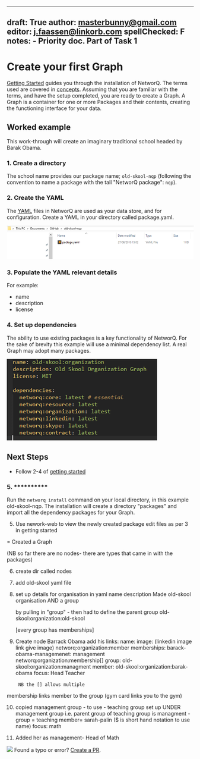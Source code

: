 
---
draft: True
author: masterbunny@gmail.com
editor: j.faassen@linkorb.com
spellChecked: F
notes:  - Priority doc. Part of Task 1
---

# Create your first Graph

[Getting Started](getting-started.md) guides you through the installation of NetworQ. The terms used are covered in [concepts](concepts.md). Assuming that you are familiar with the terms, and have the setup completed, you are ready to create a Graph. A Graph is a container for one or more Packages and their contents, creating the functioning interface for your data.


## Worked example

This work-through will create an imaginary traditional school headed by Barak Obama.

### 1. Create a directory 

The school name provides our package name; `old-skool-nqp` 
(following the convention to name a package with the tail "NetworQ package": `nqp`).

### 2. Create the YAML

The [YAML](https://en.wikipedia.org/wiki/YAML) files in NetworQ are used as your data store, and for configuration. Create a YAML in your directory called package.yaml.

![Create YAML](/images/createYaml.PNG) 

### 3. Populate the YAML relevant details 

For example: 
* name
* description
* license

### 4. Set up dependencies

The ability to use existing packages is a key functionality of NetworQ. For the sake of brevity this example will use a minimal dependency list. A real Graph may adopt many packages.
					
![Set up YAML](/images/createYAML2.PNG)


## Next Steps

<!--- stay DRY where possible, maybe after getting started is approved and proofed copy through? --->

* Follow 2-4 of [getting started](getting-started.md)



### 5. **********

Run the `networq install` command on your local directory, in this example old-skool-nqp. The installation will create a directory "packages" and import all the dependency packages for your Graph.
				

5. Use nework-web to view the newly created package
				edit files as per 3 in getting started


 = Created a Graph


(NB so far there are no nodes- there are types that came in with the packages)

6. create dir called nodes
7. add old-skool yaml file
8. set up details for organisation in yaml
			name
			description
			Made old-skool organisation AND a group

	by pulling in "group" - then had to define the parent group old-skool:organization:old-skool


	[every group has memberships]

9. Create node Barrack Obama
			add his links:
			name: 
			image: (linkedin image link give image)
			networq:organization:member
			memberships:
				barack-obama-managemenet:
				management
				networq:organization:membership[]
					group: old-skool:organization:managment
					member: old-skool:organization:barak-obama
					focus: Head Teacher


		NB the [] allows multiple

membership links member to the group (gym card links you to the gym)

10. copied management group - to use - teaching group set up UNDER management group i.e. parent group of teaching group is managment - 
group = teaching
member= sarah-palin ($ is short hand notation to use name)
focus: math

11. Added her as management- Head of Math



<img src="https://github.com/favicon.ico" width="48"> Found a typo or error? [Create a PR](https://github.com/networq/www.networq.io).









